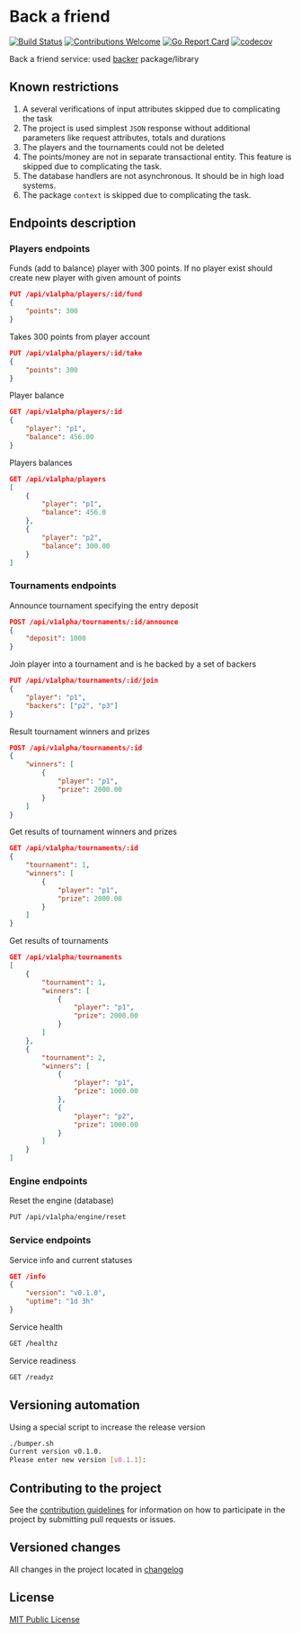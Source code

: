 # Back a friend

[![Build Status](https://travis-ci.org/takama/back-friend.svg?branch=master)](https://travis-ci.org/takama/back-friend)
[![Contributions Welcome](https://img.shields.io/badge/contributions-welcome-brightgreen.svg?style=flat)](https://github.com/takama/back-friend/issues)
[![Go Report Card](https://goreportcard.com/badge/github.com/takama/back-friend)](https://goreportcard.com/report/github.com/takama/back-friend)
[![codecov](https://codecov.io/gh/takama/back-friend/branch/master/graph/badge.svg)](https://codecov.io/gh/takama/back-friend)

Back a friend service: used [backer](https://github.com/takama/backer) package/library

## Known restrictions

1. A several verifications of input attributes skipped due to complicating the task
2. The project is used simplest `JSON` response without additional parameters like request attributes, totals and durations
3. The players and the tournaments could not be deleted
4. The points/money are not in separate transactional entity. This feature is skipped due to complicating the task.
5. The database handlers are not asynchronous. It should be in high load systems.
6. The package `context` is skipped due to complicating the task.

## Endpoints description

### Players endpoints

Funds (add to balance) player with 300 points. If no player exist should create new player with given
amount of points

```json
PUT /api/v1alpha/players/:id/fund
{
    "points": 300
}
```

Takes 300 points from player account

```json
PUT /api/v1alpha/players/:id/take
{
    "points": 300
}
```

Player balance

```json
GET /api/v1alpha/players/:id
{
    "player": "p1",
    "balance": 456.00
}
```

Players balances

```json
GET /api/v1alpha/players
[
    {
        "player": "p1",
        "balance": 456.0
    },
    {
        "player": "p2",
        "balance": 300.00
    }
]
```

### Tournaments endpoints

Announce tournament specifying the entry deposit

```json
POST /api/v1alpha/tournaments/:id/announce
{
    "deposit": 1000
}
```

Join player into a tournament and is he backed by a set of backers

```json
PUT /api/v1alpha/tournaments/:id/join
{
    "player": "p1",
    "backers": ["p2", "p3"]
}
```

Result tournament winners and prizes

```json
POST /api/v1alpha/tournaments/:id
{
    "winners": [
        {
            "player": "p1",
            "prize": 2000.00
        }
    ]
}
```

Get results of tournament winners and prizes

```json
GET /api/v1alpha/tournaments/:id
{
    "tournament": 1,
    "winners": [
        {
            "player": "p1",
            "prize": 2000.00
        }
    ]
}
```

Get results of tournaments

```json
GET /api/v1alpha/tournaments
[
    {
        "tournament": 1,
        "winners": [
            {
                "player": "p1",
                "prize": 2000.00
            }
        ]
    },
    {
        "tournament": 2,
        "winners": [
            {
                "player": "p1",
                "prize": 1000.00
            },
            {
                "player": "p2",
                "prize": 1000.00
            }
        ]
    }
]
```

### Engine endpoints

Reset the engine (database)

```sh
PUT /api/v1alpha/engine/reset
```

### Service endpoints

Service info and current statuses

```json
GET /info
{
    "version": "v0.1.0",
    "uptime": "1d 3h"
}
```

Service health

```sh
GET /healthz
```

Service readiness

```sh
GET /readyz
```

## Versioning automation

Using a special script to increase the release version

```sh
./bumper.sh
Current version v0.1.0.
Please enter new version [v0.1.1]:
```

## Contributing to the project

See the [contribution guidelines](docs/CONTRIBUTING.md) for information on how to
participate in the project by submitting pull requests or issues.

## Versioned changes

All changes in the project located in [changelog](docs/CHANGELOG.md)

## License

[MIT Public License](https://github.com/takama/back-friend/blob/master/LICENSE)
